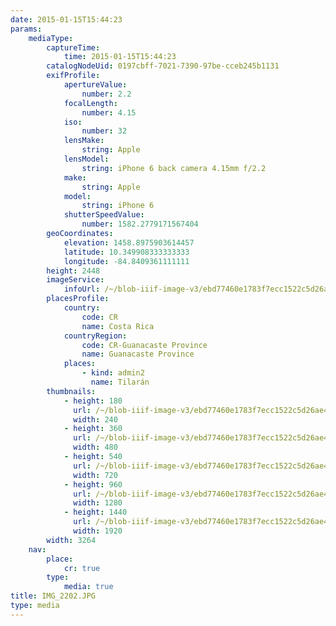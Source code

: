 ```yaml
---
date: 2015-01-15T15:44:23
params:
    mediaType:
        captureTime:
            time: 2015-01-15T15:44:23
        catalogNodeUid: 0197cbff-7021-7390-97be-cceb245b1131
        exifProfile:
            apertureValue:
                number: 2.2
            focalLength:
                number: 4.15
            iso:
                number: 32
            lensMake:
                string: Apple
            lensModel:
                string: iPhone 6 back camera 4.15mm f/2.2
            make:
                string: Apple
            model:
                string: iPhone 6
            shutterSpeedValue:
                number: 1582.2779171567404
        geoCoordinates:
            elevation: 1458.8975903614457
            latitude: 10.349908333333333
            longitude: -84.8409361111111
        height: 2448
        imageService:
            infoUrl: /~/blob-iiif-image-v3/ebd77460e1783f7ecc1522c5d26ae4c48d86cd17be23b558c3013ca6b6097e3c/info.json
        placesProfile:
            country:
                code: CR
                name: Costa Rica
            countryRegion:
                code: CR-Guanacaste Province
                name: Guanacaste Province
            places:
                - kind: admin2
                  name: Tilarán
        thumbnails:
            - height: 180
              url: /~/blob-iiif-image-v3/ebd77460e1783f7ecc1522c5d26ae4c48d86cd17be23b558c3013ca6b6097e3c/full/240%2C180/0/default.jpg
              width: 240
            - height: 360
              url: /~/blob-iiif-image-v3/ebd77460e1783f7ecc1522c5d26ae4c48d86cd17be23b558c3013ca6b6097e3c/full/480%2C360/0/default.jpg
              width: 480
            - height: 540
              url: /~/blob-iiif-image-v3/ebd77460e1783f7ecc1522c5d26ae4c48d86cd17be23b558c3013ca6b6097e3c/full/720%2C540/0/default.jpg
              width: 720
            - height: 960
              url: /~/blob-iiif-image-v3/ebd77460e1783f7ecc1522c5d26ae4c48d86cd17be23b558c3013ca6b6097e3c/full/1280%2C960/0/default.jpg
              width: 1280
            - height: 1440
              url: /~/blob-iiif-image-v3/ebd77460e1783f7ecc1522c5d26ae4c48d86cd17be23b558c3013ca6b6097e3c/full/1920%2C1440/0/default.jpg
              width: 1920
        width: 3264
    nav:
        place:
            cr: true
        type:
            media: true
title: IMG_2202.JPG
type: media
---
```

